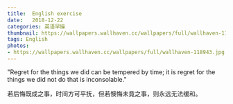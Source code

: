 ```yaml
---
title:  English exercise
date:   2018-12-22
categories: 英语早操
thumbnail: https://wallpapers.wallhaven.cc/wallpapers/full/wallhaven-118943.jpg
tags: English
photos:
- https://wallpapers.wallhaven.cc/wallpapers/full/wallhaven-118943.jpg
---
```


"Regret for the things we did can be tempered by time; it is regret for the things we did not do that is inconsolable."
<p>若后悔既成之事，时间方可平抚，但若懊悔未竟之事，则永远无法缓和。</p>
